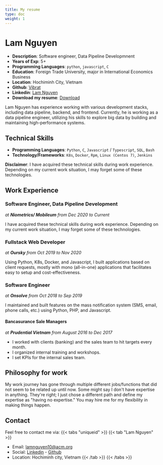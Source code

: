 ```yaml
---
title: My resume
type: doc
weight: 1
---
```


# Lam Nguyen

- **Description**: Software engineer, Data Pipeline Developmnent
- **Years of Exp**: 5+
- **Programming Languages**: `python`, `javascript`, `C` 
- **Education**: Foreign Trade University, major in International Economics Business
- **Location**: Hochiminh City, Vietnam
- **Github**: [Vibrat](https://github.com/Vibrat)
- **Linkedin**: [Lam Nguyen](https://www.linkedin.com/in/lam-nguyen-account/)
- **Download my resume**: [Download](/docs/resume/3dc7d8ff-ab77-49f6-8c2c-72d9bbf621d3_Lam_Nguyen.pdf)

Lam Nguyen has experience working with various development stacks, including data pipeline, backend, and frontend. Currently, he is working as a data pipeline engineer, utilizing his skills to explore big data by building and maintaining high-performance systems.

## Technical Skills

- **Programming Languages**: `Python`, `C`, `Javascript` / `Typescript`, `SQL`, `Bash`
- **Technology/Frameworks**: `K8s`, `Docker`, `Rpm`, `Linux (Centos 7)`, `Jenkins`

**Disclaimer**: I have acquired these technical skills during work experience. Depending on my current work situation, I may forget some of these technologies.

## Work Experience

### **Software Engineer, Data Pipeline Development** 
_at **Niometrics/ Mobileum** from Dec 2020 to Current_

I have acquired these technical skills during work experience. Depending on my current work situation, I may forget some of these technologies.

### **Fullstack Web Developer**
_at **Oursky** from Oct 2019 to Nov 2020_

Using Python, K8s, Docker, and Javascript, I built applications based on client requests, mostly with mono (all-in-one) applications that facilitates easy to setup and cost-effectiveness.

### **Software Engineer**
_at **Onsolve** from Oct 2018 to Sep 2019_

I maintained and built features on the mass notification system (SMS, email, phone calls, etc.) using Python, PHP, and Javascript.

#### **Bancasurance Sale Managers**
_at **Prudential Vietnam** from August 2016 to Dec 2017_

- I worked with clients (banking) and the sales team to hit targets every month.
- I organized internal training and workshops.
- I set KPIs for the internal sales team.
  
## Philosophy for work

My work journey has gone through multiple different jobs/functions that did not seem to be related up until now. Some might say I don't have expertise in anything. They're right; I just chose a different path and define my expertise as "having no expertise." You may hire me for my flexibility in making things happen.

## Contact

Feel free to contact me via:
{{< tabs "uniqueid" >}}
{{< tab "Lam Nguyen" >}}
- Email: lamnguyen10@acm.org
- Social: [Linkedin](https://www.linkedin.com/in/lam-nguyen-account/) - [Github](https://github.com/Vibrat)
- Location: Hochiminh city, Vietnam
{{< /tab >}}
{{< /tabs >}}

